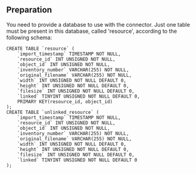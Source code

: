## Preparation

You need to provide a database to use with the connector.
Just one table must be present in this database, called 'resource', according to the following schema:
```
CREATE TABLE `resource` (
    `import_timestamp` TIMESTAMP NOT NULL,
    `resource_id` INT UNSIGNED NOT NULL,
    `object_id` INT UNSIGNED NOT NULL,
    `inventory_number` VARCHAR(255) NOT NULL,
    `original_filename` VARCHAR(255) NOT NULL,
    `width` INT UNSIGNED NOT NULL DEFAULT 0,
    `height` INT UNSIGNED NOT NULL DEFAULT 0,
    `filesize` INT UNSIGNED NOT NULL DEFAULT 0,
    `linked` TINYINT UNSIGNED NOT NULL DEFAULT 0,
    PRIMARY KEY(resource_id, object_id)
);
CREATE TABLE `unlinked_resource` (
    `import_timestamp` TIMESTAMP NOT NULL,
    `resource_id` INT UNSIGNED NOT NULL,
    `object_id` INT UNSIGNED NOT NULL,
    `inventory_number` VARCHAR(255) NOT NULL,
    `original_filename` VARCHAR(255) NOT NULL,
    `width` INT UNSIGNED NOT NULL DEFAULT 0,
    `height` INT UNSIGNED NOT NULL DEFAULT 0,
    `filesize` INT UNSIGNED NOT NULL DEFAULT 0,
    `linked` TINYINT UNSIGNED NOT NULL DEFAULT 0
);
```

